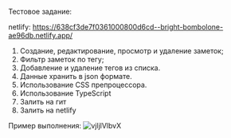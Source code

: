 Тестовое задание:

netlify: https://638cf3de7f0361000800d6cd--bright-bombolone-ae96db.netlify.app/

1. Создание, редактирование, просмотр и удаление заметок;
2. Фильтр заметок по тегу;
3. Добавление и удаление тегов из списка.
4. Данные хранить в json формате.
5. Использование CSS препроцессора.
6. Использование TypeScript
7. Залить на гит
8. Залить на netlify


Пример выполнения: 
![vjljlVlbvX](https://user-images.githubusercontent.com/55638191/205558229-4549cbeb-2d63-44b2-93e9-f23047be8207.gif)
